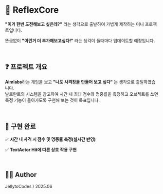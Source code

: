 # 🔫 ReflexCore
**"이거 한번 도전해보고 싶은데?"**
라는 생각으로 출발하여 가볍게 제작하는 미니 프로젝트입니다.

뜬금없이
**"이런거 더 추가해보고싶다!"**
라는 생각이 들때마다 업데이트할 예정입니다. 

<br>

## ❓ 프로젝트 개요
 **Aimlabs**라는 게임을 보고 **"나도 사격장을 만들어 보고 싶다"**
 는 생각으로 출발하였습니다.  
발로란트의 시스템을 참고하여 시간 내 최대 점수와 명중률을 측정하고 오브젝트를 쏘면 특정 기능이 돌아가도록 구현해 보는 것이 목표입니다.

<br>

## 📝 구현 완료
 ✅ **시간 내 사격 시 점수 및 명중률 측정(실시간 반영)**  

 ✅ **TextActor Hit에 따른 상호 작용 구현**  

<br>

## 🧑‍💻 Author  
JellytoCodes / 2025.06  
